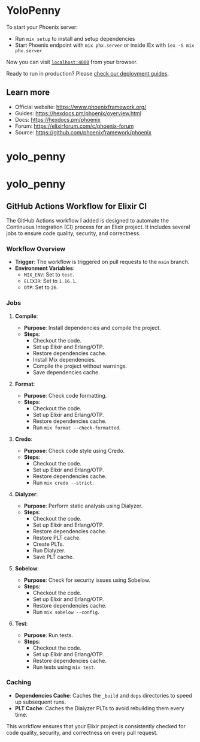 # YoloPenny

To start your Phoenix server:

  * Run `mix setup` to install and setup dependencies
  * Start Phoenix endpoint with `mix phx.server` or inside IEx with `iex -S mix phx.server`

Now you can visit [`localhost:4000`](http://localhost:4000) from your browser.

Ready to run in production? Please [check our deployment guides](https://hexdocs.pm/phoenix/deployment.html).

## Learn more

  * Official website: https://www.phoenixframework.org/
  * Guides: https://hexdocs.pm/phoenix/overview.html
  * Docs: https://hexdocs.pm/phoenix
  * Forum: https://elixirforum.com/c/phoenix-forum
  * Source: https://github.com/phoenixframework/phoenix
# yolo_penny
# yolo_penny

## GitHub Actions Workflow for Elixir CI

The GitHub Actions workflow I added is designed to automate the Continuous Integration (CI) process for an Elixir project. It includes several jobs to ensure code quality, security, and correctness.

### Workflow Overview

- **Trigger**: The workflow is triggered on pull requests to the `main` branch.
- **Environment Variables**: 
  - `MIX_ENV`: Set to `test`.
  - `ELIXIR`: Set to `1.16.1`.
  - `OTP`: Set to `26`.

### Jobs

1. **Compile**:
   - **Purpose**: Install dependencies and compile the project.
   - **Steps**:
     - Checkout the code.
     - Set up Elixir and Erlang/OTP.
     - Restore dependencies cache.
     - Install Mix dependencies.
     - Compile the project without warnings.
     - Save dependencies cache.

2. **Format**:
   - **Purpose**: Check code formatting.
   - **Steps**:
     - Checkout the code.
     - Set up Elixir and Erlang/OTP.
     - Restore dependencies cache.
     - Run `mix format --check-formatted`.

3. **Credo**:
   - **Purpose**: Check code style using Credo.
   - **Steps**:
     - Checkout the code.
     - Set up Elixir and Erlang/OTP.
     - Restore dependencies cache.
     - Run `mix credo --strict`.

4. **Dialyzer**:
   - **Purpose**: Perform static analysis using Dialyzer.
   - **Steps**:
     - Checkout the code.
     - Set up Elixir and Erlang/OTP.
     - Restore dependencies cache.
     - Restore PLT cache.
     - Create PLTs.
     - Run Dialyzer.
     - Save PLT cache.

5. **Sobelow**:
   - **Purpose**: Check for security issues using Sobelow.
   - **Steps**:
     - Checkout the code.
     - Set up Elixir and Erlang/OTP.
     - Restore dependencies cache.
     - Run `mix sobelow --config`.

6. **Test**:
   - **Purpose**: Run tests.
   - **Steps**:
     - Checkout the code.
     - Set up Elixir and Erlang/OTP.
     - Restore dependencies cache.
     - Run tests using `mix test`.

### Caching

- **Dependencies Cache**: Caches the `_build` and `deps` directories to speed up subsequent runs.
- **PLT Cache**: Caches the Dialyzer PLTs to avoid rebuilding them every time.

This workflow ensures that your Elixir project is consistently checked for code quality, security, and correctness on every pull request.